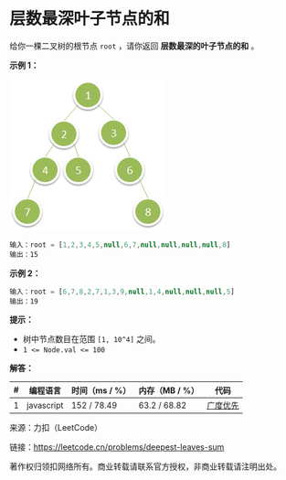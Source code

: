 # 层数最深叶子节点的和

给你一棵二叉树的根节点 `root` ，请你返回 **层数最深的叶子节点的和** 。

**示例 1：**

![示例1](./eg1.png)

``` javascript
输入：root = [1,2,3,4,5,null,6,7,null,null,null,null,8]
输出：15
```

**示例 2：**

``` javascript
输入：root = [6,7,8,2,7,1,3,9,null,1,4,null,null,null,5]
输出：19
```

**提示：**

- 树中节点数目在范围 `[1, 10^4]` 之间。
- `1 <= Node.val <= 100`

**解答：**

**#**|**编程语言**|**时间（ms / %）**|**内存（MB / %）**|**代码**
--|--|--|--|--
1|javascript|152 / 78.49|63.2 / 68.82|[广度优先](./javascript/ac_v1.js)

来源：力扣（LeetCode）

链接：https://leetcode.cn/problems/deepest-leaves-sum

著作权归领扣网络所有。商业转载请联系官方授权，非商业转载请注明出处。
